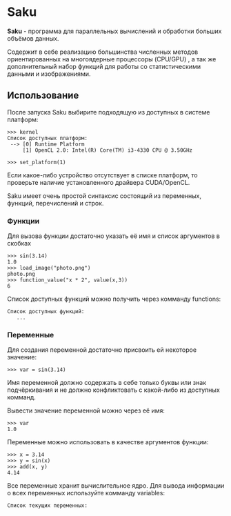 # Saku
**Saku** - программа для параллельных вычислений и обработки больших объёмов данных.

Содержит
в себе реализацию большинства численных методов ориентированных на многоядерные процессоры (CPU/GPU)
, а так же дополнительный набор функций для работы со статистическими данными и изображениями.

## Использование
После запуска Saku выбирите подходящую из доступных в системе платформ:
```
>>> kernel
Список доступных платформ:
 --> [0] Runtime Platform
     [1] OpenCL 2.0: Intel(R) Core(TM) i3-4330 CPU @ 3.50GHz

>>> set_platform(1)
```
Если какое-либо устройство отсутствует в списке платформ, то проверьте наличие установленного
драйвера CUDA/OpenCL.

Saku имеет очень простой синтаксис состоящий из переменных, функций, перечислений и строк.

### Функции
Для вызова функции достаточно указать её имя и список аргументов в скобках
```
>>> sin(3.14)
1.0
>>> load_image("photo.png")
photo.png
>>> function_value("x * 2", value(x,3))
6
```
Список доступных функций можно получить через комманду functions:
```
Список доступных функций:
   ...
```
### Переменные
Для создания переменной достаточно присвоить ей некоторое значение:
```
>>> var = sin(3.14)
```
Имя переменной должно содержать в себе только буквы или знак подчёркивания и не должно 
конфликтовать с какой-либо из доступных комманд.

Вывести значение переменной можно через её имя:
```
>>> var
1.0
```
Переменные можно использовать в качестве аргументов функции:
```
>>> x = 3.14
>>> y = sin(x)
>>> add(x, y)
4.14
```
Все переменные хранит вычислительное ядро. Для вывода информации о всех переменных используйте комманду variables:
```
Список текущих переменных:
```
